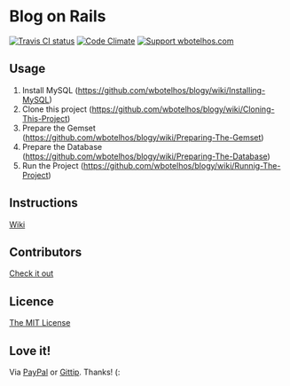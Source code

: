 # Blog on Rails

[![Travis CI status](https://travis-ci.org/wbotelhos/wbotelhos-com.png?branch=master)](https://travis-ci.org/wbotelhos/wbotelhos-com "Travis CI")
[![Code Climate](https://codeclimate.com/github/wbotelhos/wbotelhos-com.png)](https://codeclimate.com/github/wbotelhos/wbotelhos-com "Code Climate")
[![Support wbotelhos.com](http://img.shields.io/gittip/wbotelhos.svg)](https://www.gittip.com/wbotelhos "Git Tip")

## Usage

1. Install MySQL (https://github.com/wbotelhos/blogy/wiki/Installing-MySQL)
2. Clone this project (https://github.com/wbotelhos/blogy/wiki/Cloning-This-Project)
3. Prepare the Gemset (https://github.com/wbotelhos/blogy/wiki/Preparing-The-Gemset)
4. Prepare the Database (https://github.com/wbotelhos/blogy/wiki/Preparing-The-Database)
5. Run the Project (https://github.com/wbotelhos/blogy/wiki/Runnig-The-Project)

## Instructions

[Wiki](https://github.com/wbotelhos/blogy/wiki)

## Contributors

[Check it out](http://github.com/wbotelhos/raty/graphs/contributors)

## Licence

[The MIT License](http://opensource.org/licenses/MIT)

## Love it!

Via [PayPal](https://www.paypal.com/cgi-bin/webscr?cmd=_donations&business=X8HEP2878NDEG&item_name=wbotelhos.com) or [Gittip](http://www.gittip.com/wbotelhos). Thanks! (:
